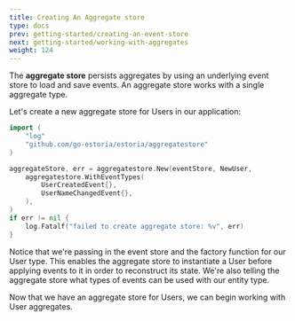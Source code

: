 ```yaml
---
title: Creating An Aggregate store
type: docs
prev: getting-started/creating-an-event-store
next: getting-started/working-with-aggregates
weight: 124
---
```


The **aggregate store** persists aggregates by using an underlying event store to load and save events. An aggregate store works with a single aggregate type.

Let's create a new aggregate store for Users in our application:

```go
import (
    "log"
    "github.com/go-estoria/estoria/aggregatestore"
)

aggregateStore, err = aggregatestore.New(eventStore, NewUser,
    aggregatestore.WithEventTypes(
        UserCreatedEvent{},
        UserNameChangedEvent{},
    ),
)
if err != nil {
    log.Fatalf("failed to create aggregate store: %v", err)
}
```

Notice that we're passing in the event store and the factory function for our User type. This enables the aggregate store to instantiate a User before applying events to it in order to reconstruct its state. We're also telling the aggregate store what types of events can be used with our entity type.

Now that we have an aggregate store for Users, we can begin working with User aggregates.
